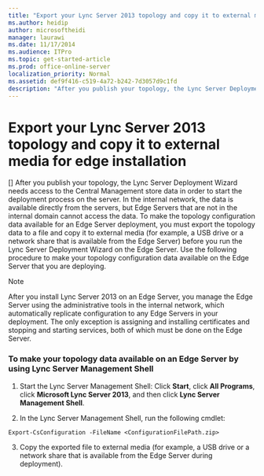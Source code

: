 ```yaml
---
title: "Export your Lync Server 2013 topology and copy it to external media for edge installation"
ms.author: heidip
author: microsoftheidi
manager: laurawi
ms.date: 11/17/2014
ms.audience: ITPro
ms.topic: get-started-article
ms.prod: office-online-server
localization_priority: Normal
ms.assetid: def9f416-c519-4a72-b242-7d3057d9c1fd
description: "After you publish your topology, the Lync Server Deployment Wizard needs access to the Central Management store data in order to start the deployment process on the server. In the internal network, the data is available directly from the servers, but Edge Servers that are not in the internal domain cannot access the data. To make the topology configuration data available for an Edge Server deployment, you must export the topology data to a file and copy it to external media (for example, a USB drive or a network share that is available from the Edge Server) before you run the Lync Server Deployment Wizard on the Edge Server. Use the following procedure to make your topology configuration data available on the Edge Server that you are deploying."
---
```


# Export your Lync Server 2013 topology and copy it to external media for edge installation
[]
After you publish your topology, the Lync Server Deployment Wizard needs access to the Central Management store data in order to start the deployment process on the server. In the internal network, the data is available directly from the servers, but Edge Servers that are not in the internal domain cannot access the data. To make the topology configuration data available for an Edge Server deployment, you must export the topology data to a file and copy it to external media (for example, a USB drive or a network share that is available from the Edge Server) before you run the Lync Server Deployment Wizard on the Edge Server. Use the following procedure to make your topology configuration data available on the Edge Server that you are deploying.
  
> [!NOTE]
> After you install Lync Server 2013 on an Edge Server, you manage the Edge Server using the administrative tools in the internal network, which automatically replicate configuration to any Edge Servers in your deployment. The only exception is assigning and installing certificates and stopping and starting services, both of which must be done on the Edge Server. 
  
### To make your topology data available on an Edge Server by using Lync Server Management Shell

1. Start the Lync Server Management Shell: Click **Start**, click **All Programs**, click **Microsoft Lync Server 2013**, and then click **Lync Server Management Shell**.
    
2. In the Lync Server Management Shell, run the following cmdlet:
    
  ```
  Export-CsConfiguration -FileName <ConfigurationFilePath.zip>
  ```

3. Copy the exported file to external media (for example, a USB drive or a network share that is available from the Edge Server during deployment).
    

